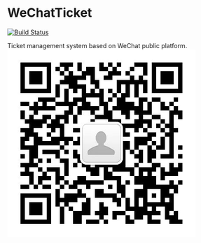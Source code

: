 # WeChatTicket
[![Build Status](https://travis-ci.org/chenyijie2016/WeChatTicket.svg?branch=master)](https://travis-ci.org/chenyijie2016/WeChatTicket)

Ticket management system based on WeChat public platform.
![Scan to explore](QR.jfif)
